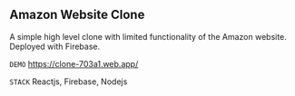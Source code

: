 ## Amazon Website Clone

A simple high level clone with limited functionality of the Amazon website. Deployed with Firebase.

`DEMO` https://clone-703a1.web.app/

`STACK` Reactjs, Firebase, Nodejs

